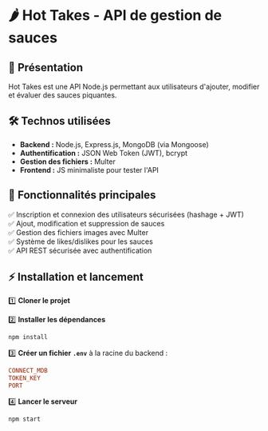# 🌶️ Hot Takes - API de gestion de sauces  

## 🚀 Présentation  
Hot Takes est une API Node.js permettant aux utilisateurs d'ajouter, modifier et évaluer des sauces piquantes.  

## 🛠️ Technos utilisées  
- **Backend :** Node.js, Express.js, MongoDB (via Mongoose)  
- **Authentification :** JSON Web Token (JWT), bcrypt  
- **Gestion des fichiers :** Multer 
- **Frontend :** JS minimaliste pour tester l'API

## 📌 Fonctionnalités principales  
✅ Inscription et connexion des utilisateurs sécurisées (hashage + JWT)  
✅ Ajout, modification et suppression de sauces  
✅ Gestion des fichiers images avec Multer  
✅ Système de likes/dislikes pour les sauces  
✅ API REST sécurisée avec authentification  

## ⚡ Installation et lancement  

1️⃣ **Cloner le projet**  


2️⃣ **Installer les dépendances**  
```bash
npm install
```

3️⃣ **Créer un fichier `.env`** à la racine du backend :  
```ini
CONNECT_MDB
TOKEN_KEY
PORT
```

4️⃣ **Lancer le serveur**  
```bash
npm start
```

  
 


